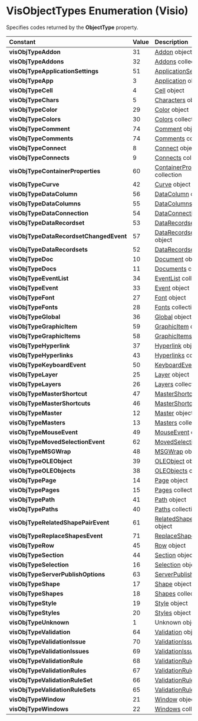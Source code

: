 
# VisObjectTypes Enumeration (Visio)

Specifies codes returned by the  **ObjectType** property.



|**Constant**|**Value**|**Description**|
|:-----|:-----|:-----|
| **visObjTypeAddon**|31|[Addon](a807d1a2-22d4-de92-8b3a-b52380490a97.md) object|
| **visObjTypeAddons**|32|[Addons](c58bd4f5-20f6-6eae-d0d2-2ddb6a5a45e6.md) collection|
| **visObjTypeApplicationSettings**|51|[ApplicationSettings](f2e24211-ecc6-e0f5-4c00-fc50f98a3505.md) object|
| **visObjTypeApp**|3|[Application](5b3c8939-793f-116f-11b8-1d4170d95a63.md) object|
| **visObjTypeCell**|4|[Cell](06ac28a6-5749-6c70-94bf-c721e217f375.md) object|
| **visObjTypeChars**|5|[Characters](aaff009b-c665-c2ea-8494-e917126d8491.md) object|
| **visObjTypeColor**|29|[Color](a073b523-9308-1970-a8f5-e7ca7de63ba5.md) object|
| **visObjTypeColors**|30|[Colors](99f22b9b-f8cb-f598-7ad9-3367b5d68f72.md) collection|
| **visObjTypeComment**|74|[Comment](f028cc03-0ef1-8017-a936-d30d45211864.md) object|
| **visObjTypeComments**|74|[Comments](7cd0ee53-6b8d-a03b-ecd6-f6f6dda0f2d4.md) collection|
| **visObjTypeConnect**|8|[Connect](f29481d6-ceaa-69b4-5e44-26e06199488d.md) object|
| **visObjTypeConnects**|9|[Connects](8ac06fd8-0bbb-e9df-a08c-d697c4ac238e.md) collection|
| **visObjTypeContainerProperties**|60|[ContainerProperties](b94f758f-58f7-f1ef-c03b-761e26c11017.md) collection|
| **visObjTypeCurve**|42|[Curve](040f47b2-794d-72c7-7479-b61d8f1cb75f.md) object|
| **visObjTypeDataColumn**|56|[DataColumn](80af7e2a-131d-515b-f582-74d903c3e02f.md) object|
| **visObjTypeDataColumns**|55|[DataColumns](620a56f5-d552-1247-22fb-18d07993d5ad.md) collection|
| **visObjTypeDataConnection**|54|[DataConnection](db21a645-d24d-253f-11ee-c75261d0896b.md) object|
| **visObjTypeDataRecordset**|53|[DataRecordset](272d5fbb-d8a7-1fe8-07a3-7d7f71b62936.md) object|
| **visObjTypeDataRecordsetChangedEvent**|57|[DataRecordsetChangedEvent](3575c6f6-081d-4632-d720-efad1c977a9a.md) object|
| **visObjTypeDataRecordsets**|52|[DataRecordsets](edf6d0dc-2f16-eee0-fd4c-ec4c9409179e.md) collection|
| **visObjTypeDoc**|10|[Document](21640062-13a2-a2b2-7c61-7e707671207c.md) object|
| **visObjTypeDocs**|11|[Documents](e9291149-964e-c6fb-4c62-bf2f35a6a0a7.md) collection|
| **visObjTypeEventList**|34|[EventList](08b70863-ce73-2cd2-ccc0-a993bd261ea2.md) collection|
| **visObjTypeEvent**|33|[Event](f11fffff-2218-8cc4-f223-31d956d1252d.md) object|
| **visObjTypeFont**|27|[Font](a5f0a832-ed17-6e85-f534-c0a0a2b1e9ee.md) object|
| **visObjTypeFonts**|28|[Fonts](e08c8ad1-1c70-b80f-1a49-3a120f66ced8.md) collection|
| **visObjTypeGlobal**|36|[Global](3c7dca10-f7b0-f3f7-59b1-7845338aa4a4.md) object|
| **visObjTypeGraphicItem**|59|[GraphicItem](80b4b4da-9ed2-dcbc-8f96-70f1b07c2b20.md) object|
| **visObjTypeGraphicItems**|58|[GraphicItems](89d0bbeb-ee45-50cc-490e-0af49d036ad1.md) collection|
| **visObjTypeHyperlink**|37|[Hyperlink](ad6f49d2-d279-e2fa-6492-a8b3d89146bf.md) object|
| **visObjTypeHyperlinks**|43|[Hyperlinks](7365511f-d689-772a-e42c-d3efbcf51d0b.md) collection|
| **visObjTypeKeyboardEvent**|50|[KeyboardEvent](5091c972-b226-1caa-d40f-96a5f3b5bf01.md) object|
| **visObjTypeLayer**|25|[Layer](4442cd68-e071-943d-7fec-7ff9596cf4b3.md) object|
| **visObjTypeLayers**|26|[Layers](6dd2ed40-5496-677b-6a32-9df80cd364d9.md) collection|
| **visObjTypeMasterShortcut**|47|[MasterShortcut](ada22e59-5bda-2dd7-33bc-1e26e95adc31.md) object|
| **visObjTypeMasterShortcuts**|46|[MasterShortcuts](9a642698-593d-c068-837b-a0b0c8b10d60.md) collection|
| **visObjTypeMaster**|12|[Master](1a69e4d7-2b72-f712-d36c-c565af64c278.md) object|
| **visObjTypeMasters**|13|[Masters](07c80948-8cee-34d2-dbc9-89ca031343df.md) collection|
| **visObjTypeMouseEvent**|49|[MouseEvent](1ae26c28-8fdd-ecfe-b008-d4788c08ce5a.md) object|
| **visObjTypeMovedSelectionEvent**|62|[MovedSelectionEvent](e29b0f23-08b6-7c63-9955-4a989c6e6892.md) object|
| **visObjTypeMSGWrap**|48|[MSGWrap](42ee34a9-72c1-2fa0-b93a-8198325738f7.md) object|
| **visObjTypeOLEObject**|39|[OLEObject](c4d3b441-cfba-bea1-734e-58252a273b32.md) object|
| **visObjTypeOLEObjects**|38|[OLEObjects](2f60aaba-4a31-a77b-45ae-5f2ee09ce6da.md) collection|
| **visObjTypePage**|14|[Page](7a7f37ab-b448-eb70-b4f1-c185dfbd511e.md) object|
| **visObjTypePages**|15|[Pages](45eec568-b5cc-5e80-ff5c-4dfa567efb5d.md) collection|
| **visObjTypePath**|41|[Path](6bdbbd2f-e375-bb9d-87e3-c4d8997d2aab.md) object|
| **visObjTypePaths**|40|[Paths](9adcc130-555e-7eee-d9a0-66ee7116e41f.md) collection|
| **visObjTypeRelatedShapePairEvent**|61|[RelatedShapePairEvent](8a59ae03-ed45-21e3-73ad-8fdbe4c53299.md) object|
| **visObjTypeReplaceShapesEvent**|71|[ReplaceShapesEvent](26c4e7cb-6618-6d2f-a4be-515584f8cd10.md) object|
| **visObjTypeRow**|45|[Row](d3956bc6-ab74-5e85-2130-cc5ccf64f664.md) object|
| **visObjTypeSection**|44|[Section](2b505e97-8b65-84ff-093d-a260b2d4e59d.md) object|
| **visObjTypeSelection**|16|[Selection](e5734140-6dbe-7de8-9695-1a22fb4ac628.md) object|
| **visObjTypeServerPublishOptions**|63|[ServerPublishOptions](69e71212-4ca3-9fa6-6af3-8f07af540140.md) object|
| **visObjTypeShape**|17|[Shape](da7a8872-4ebb-a607-e0ed-eebf68ff5630.md) object|
| **visObjTypeShapes**|18|[Shapes](9ec3c379-54c2-50d8-4f6b-79a95b8d12f0.md) collection|
| **visObjTypeStyle**|19|[Style](fdebb8d1-8910-3df8-74cd-9f847efb7ecb.md) object|
| **visObjTypeStyles**|20|[Styles](327c9f05-ddb5-bf70-86bf-69eb0763512c.md) object|
| **visObjTypeUnknown**|1|Unknown object|
| **visObjTypeValidation**|64|[Validation](d59880de-ba16-eccf-fd94-f69da9a1efea.md) object|
| **visObjTypeValidationIssue**|70|[ValidationIssue](b1e93738-48da-cf68-24ad-dd03f79ad152.md) object|
| **visObjTypeValidationIssues**|69|[ValidationIssues](13362aa2-7e09-14ed-8aa9-bf2a93edf302.md) collection|
| **visObjTypeValidationRule**|68|[ValidationRule](c9efb9b4-10b0-b6aa-cc78-2a01fd3e8357.md) object|
| **visObjTypeValidationRules**|67|[ValidationRules](e7a1a5c6-02a7-2dc2-7a73-cc84821e077e.md) collection|
| **visObjTypeValidationRuleSet**|66|[ValidationRuleSet](cd2fc58a-5d7c-cf31-7aab-41bdeee9f105.md) object|
| **visObjTypeValidationRuleSets**|65|[ValidationRuleSets](f08d7f04-13ec-8175-2aa6-94b0b67ee76b.md) collection|
| **visObjTypeWindow**|21|[Window](5b49eb0f-07ea-00c7-52f1-2a3115a4b8ae.md) object|
| **visObjTypeWindows**|22|[Windows](3fa64269-adde-3918-9970-3ce412d638f2.md) collection|
